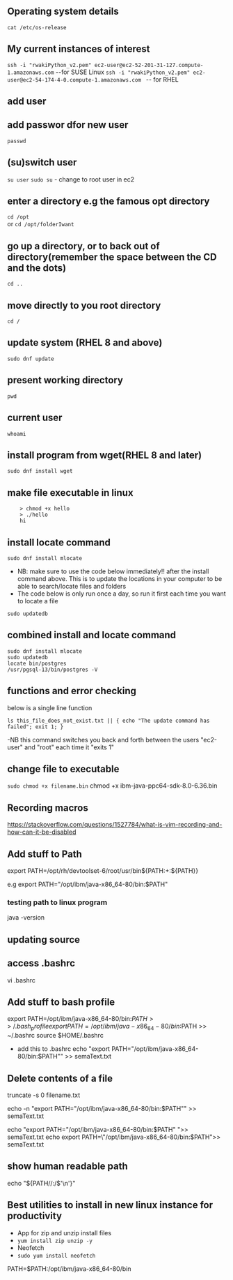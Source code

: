 ## Operating system details  
`cat /etc/os-release` 

## My current instances of interest
`ssh -i "rwakiPython_v2.pem" ec2-user@ec2-52-201-31-127.compute-1.amazonaws.com`   --for SUSE Linux
`ssh -i "rwakiPython_v2.pem" ec2-user@ec2-54-174-4-0.compute-1.amazonaws.com `     -- for RHEL

## add user


## add passwor dfor new user

`passwd`


## (su)switch user

`su user`
`sudo su`   - change to root user in ec2

## enter a directory e.g the famous opt directory

`cd /opt`  
or
`cd /opt/folderIwant`
## go up a directory, or to back out of directory(remember the space between the CD and the dots)

`cd .. ` 
## move directly to you root directory

`cd /`
## update system (RHEL 8 and above)

`sudo dnf update`

## present working directory  
`pwd`  

## current user  
`whoami`  

## install program from wget(RHEL 8 and later)

`sudo dnf install wget`
## make file executable in linux

        > chmod +x hello
        > ./hello
        hi


## install locate command
`sudo dnf install mlocate`  

 - NB: make sure to use the code below immediately!! after the install command above. This is to update the locations in your computer to be able to search/locate files and folders 
 - The code below is only run once a day, so run it first each time you want to locate a file 

 `sudo updatedb`

## combined install and locate command 

    sudo dnf install mlocate
    sudo updatedb
    locate bin/postgres
    /usr/pgsql-13/bin/postgres -V

## functions and error checking
below is a single line function  

`ls this_file_does_not_exist.txt || { echo "The update command has failed"; exit 1; }`

-NB this command switches you back and forth between the users "ec2-user" and "root" each time it "exits 1"

## change file to executable

`sudo chmod +x filename.bin`
chmod +x ibm-java-ppc64-sdk-8.0-6.36.bin


## Recording macros

https://stackoverflow.com/questions/1527784/what-is-vim-recording-and-how-can-it-be-disabled 

## Add stuff to Path

export PATH=/opt/rh/devtoolset-6/root/usr/bin${PATH:+:${PATH}}

e.g
export PATH="/opt/ibm/java-x86_64-80/bin:$PATH"

### testing path to linux program
java -version

## updating source




## access .bashrc
 vi .bashrc
## Add stuff to bash profile

export PATH=/opt/ibm/java-x86_64-80/bin:$PATH>>~/.bash_profile  
export PATH=/opt/ibm/java-x86_64-80/bin:$PATH >> ~/.bashrc 
source $HOME/.bashrc


- add this to .bashrc
echo "export PATH="/opt/ibm/java-x86_64-80/bin:$PATH"" >> semaText.txt

## Delete contents of a file 
truncate -s 0 filename.txt

echo -n "export PATH="/opt/ibm/java-x86_64-80/bin:$PATH"" >> semaText.txt

echo "export PATH="/opt/ibm/java-x86_64-80/bin:$PATH" ">> semaText.txt
echo export PATH=\"/opt/ibm/java-x86_64-80/bin:$PATH\">> semaText.txt

## show human readable path
echo "${PATH//:/$'\n'}"


## Best utilities to install in new linux instance for productivity
- App for zip and unzip install files
- `yum install zip unzip -y`
- Neofetch
- `sudo yum install neofetch`

PATH=$PATH:/opt/ibm/java-x86_64-80/bin


